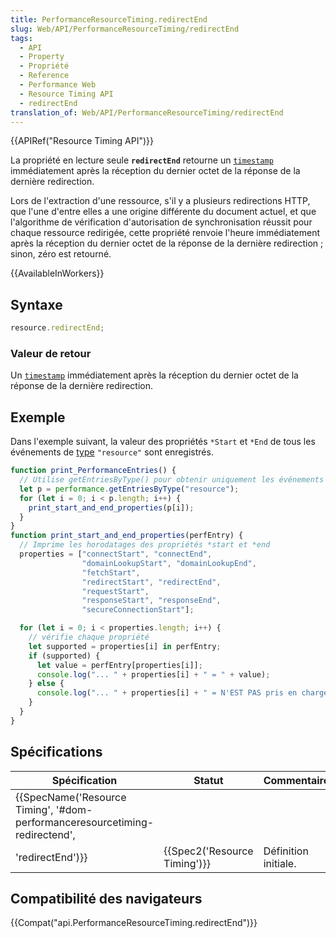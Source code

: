 ```yaml
---
title: PerformanceResourceTiming.redirectEnd
slug: Web/API/PerformanceResourceTiming/redirectEnd
tags:
  - API
  - Property
  - Propriété
  - Reference
  - Performance Web
  - Resource Timing API
  - redirectEnd
translation_of: Web/API/PerformanceResourceTiming/redirectEnd
---
```

{{APIRef("Resource Timing API")}}

La propriété en lecture seule **`redirectEnd`** retourne un [`timestamp`](/fr/docs/Web/API/DOMHighResTimeStamp) immédiatement après la réception du dernier octet de la réponse de la dernière redirection.

Lors de l'extraction d'une ressource, s'il y a plusieurs redirections HTTP, que l'une d'entre elles a une origine différente du document actuel, et que l'algorithme de vérification d'autorisation de synchronisation réussit pour chaque ressource redirigée, cette propriété renvoie l'heure immédiatement après la réception du dernier octet de la réponse de la dernière redirection ; sinon, zéro est retourné.

{{AvailableInWorkers}}

## Syntaxe

```js
resource.redirectEnd;
```

### Valeur de retour

Un [`timestamp`](/fr/docs/Web/API/DOMHighResTimeStamp) immédiatement après la réception du dernier octet de la réponse de la dernière redirection.

## Exemple

Dans l'exemple suivant, la valeur des propriétés `*Start` et `*End` de tous les événements de [type](/fr/docs/Web/API/PerformanceEntry/entryType) `"resource"` sont enregistrés.

```js
function print_PerformanceEntries() {
  // Utilise getEntriesByType() pour obtenir uniquement les événements "resource"
  let p = performance.getEntriesByType("resource");
  for (let i = 0; i < p.length; i++) {
    print_start_and_end_properties(p[i]);
  }
}
function print_start_and_end_properties(perfEntry) {
  // Imprime les horodatages des propriétés *start et *end
  properties = ["connectStart", "connectEnd",
                "domainLookupStart", "domainLookupEnd",
                "fetchStart",
                "redirectStart", "redirectEnd",
                "requestStart",
                "responseStart", "responseEnd",
                "secureConnectionStart"];

  for (let i = 0; i < properties.length; i++) {
    // vérifie chaque propriété
    let supported = properties[i] in perfEntry;
    if (supported) {
      let value = perfEntry[properties[i]];
      console.log("... " + properties[i] + " = " + value);
    } else {
      console.log("... " + properties[i] + " = N'EST PAS pris en charge");
    }
  }
}
```

## Spécifications

| Spécification                                                                                                                        | Statut                               | Commentaire          |
| ------------------------------------------------------------------------------------------------------------------------------------ | ------------------------------------ | -------------------- |
| {{SpecName('Resource Timing', '#dom-performanceresourcetiming-redirectend',
        'redirectEnd')}} | {{Spec2('Resource Timing')}} | Définition initiale. |

## Compatibilité des navigateurs

{{Compat("api.PerformanceResourceTiming.redirectEnd")}}
